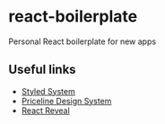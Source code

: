 # react-boilerplate
Personal React boilerplate for new apps

## Useful links
- [Styled System](https://styled-system.com/table/)
- [Priceline Design System](https://pricelinelabs.github.io/design-system/iconography/)
- [React Reveal](https://www.react-reveal.com/examples/common/)
